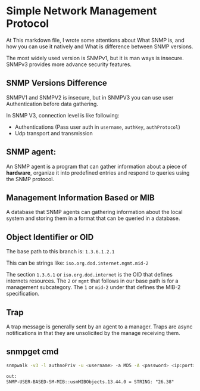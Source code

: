 # Simple Network Management Protocol

At This markdown file, I wrote some attentions about What SNMP is, and how you
can use it natively and What is difference between SNMP versions.

The most widely used version is SNMPv1, but it is man ways is insecure. SNMPv3
provides more advance security features.

## SNMP Versions Difference

SNMPV1 and SNMPV2 is insecure, but in SNMPV3 you can use user Authentication
before data gathering.

In SNMP V3, connection level is like following:

- Authentications (Pass user auth in `username`, `authKey`, `authProtocol`)
- Udp transport and transmission

## SNMP agent:

An SNMP agent is a program that can gather information about a piece of
**hardware**, organize it into predefined entries and respond to queries using
the SNMP protocol.

## Management Information Based or MIB

A database that SNMP agents can gathering information about the local system and
storing them in a format that can be queried in a database.

## Object Identifier or OID

The base path to this branch is: `1.3.6.1.2.1`

This can be strings like: `iso.org.dod.internet.mgmt.mid-2`

The section `1.3.6.1` or `iso.org.dod.internet` is the OID that defines
internets resources. The `2` or `mgmt` that follows in our base path is for a
management subcategory. The `1` or `mid-2` under that defines the MIB-2
specification.

## Trap

A trap message is generally sent by an agent to a manager. Traps are async
notifications in that they are unsolicited by the manage receiving them.

## snmpget cmd

```sh
snmpwalk -v3 -l authnoPriv -u <username> -a MD5 -A <password> <ip:port> <oid>
```

```txt
out:
SNMP-USER-BASED-SM-MIB::usmMIBObjects.13.44.0 = STRING: "26.38"
```